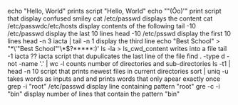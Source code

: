echo "Hello, World"  prints  script "Hello, World"
echo "\"(Ôo)'" print script that display confused smiley
cat /etc/passwd displays the content
cat /etc/passwdc/etc/hosts display contents of the following
tail -10 /etc/passwd display the last 10 lines
head -10 /etc/psswd display the first 10 lines
head -n 3 iacta | tail -n 1 display the third line
echo "Best School" > "\*\\'"Best School"\'\\*$\?\*\*\*\*\*:)'
ls -la > ls_cwd_content writes into a file
tail -1 iacta ?? iacta script that dupulicates the last line of the file
find . -type d -not -name '.' | wc -l counts number of directories and sub-directories
ls -t1 | head -n 10 script that prints newest files in current directories
sort | uniq -u takes words as inputs and and prints words that only apear exactly once
grep -i "root" /etc/passwd display line containing pattern "root"
gre -c -i "bin" display number of lines that contain the pattern "bin"
